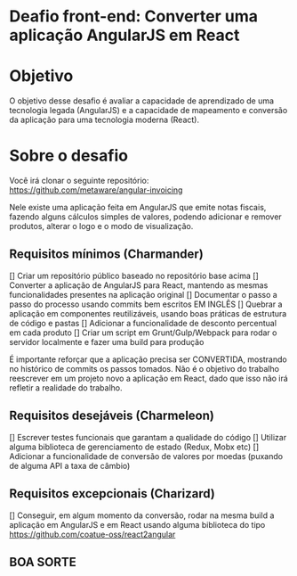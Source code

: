 # Deafio front-end: Converter uma aplicação AngularJS em React

# Objetivo
O objetivo desse desafio é avaliar a capacidade de aprendizado de uma tecnologia legada (AngularJS) e a capacidade de mapeamento e conversão da aplicação para uma tecnologia moderna (React).

# Sobre o desafio
Você irá clonar o seguinte repositório: https://github.com/metaware/angular-invoicing

Nele existe uma aplicação feita em AngularJS que emite notas fiscais, fazendo alguns cálculos simples de valores, podendo adicionar e remover produtos, alterar o logo e o modo de visualização.

## Requisitos mínimos (Charmander)
[] Criar um repositório público baseado no repositório base acima
[] Converter a aplicação de AngularJS para React, mantendo as mesmas funcionalidades presentes na aplicação original
[] Documentar o passo a passo do processo usando commits bem escritos EM INGLÊS
[] Quebrar a aplicação em componentes reutilizáveis, usando boas práticas de estrutura de código e pastas
[] Adicionar a funcionalidade de desconto percentual em cada produto
[] Criar um script em Grunt/Gulp/Webpack para rodar o servidor localmente e fazer uma build para produção

É importante reforçar que a aplicação precisa ser CONVERTIDA, mostrando no histórico de commits os passos tomados. Não é o objetivo do trabalho reescrever em um projeto novo a aplicação em React, dado que isso não irá refletir a realidade do trabalho.

## Requisitos desejáveis (Charmeleon)
[] Escrever testes funcionais que garantam a qualidade do código
[] Utilizar alguma biblioteca de gerenciamento de estado (Redux, Mobx etc)
[] Adicionar a funcionalidade de conversão de valores por moedas (puxando de alguma API a taxa de câmbio)

## Requisitos excepcionais (Charizard)
[] Conseguir, em algum momento da conversão, rodar na mesma build a aplicação em AngularJS e em React usando alguma biblioteca do tipo https://github.com/coatue-oss/react2angular

## BOA SORTE ##
